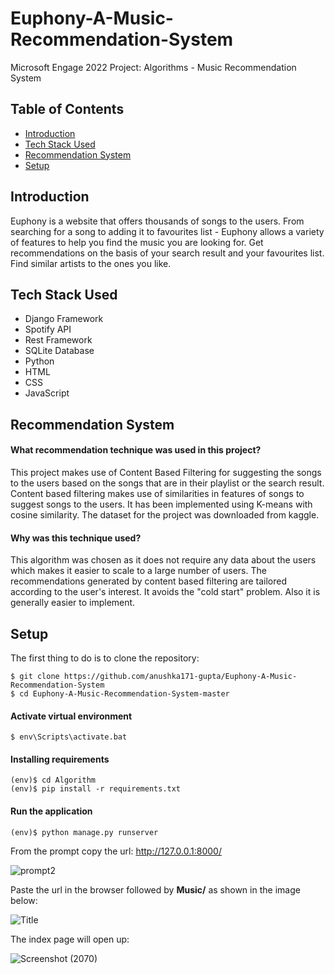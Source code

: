 # Euphony-A-Music-Recommendation-System
Microsoft Engage 2022 Project: Algorithms - Music Recommendation System


## Table of Contents
- [Introduction](#introduction)
- [Tech Stack Used](#tech-stack-used)
- [Recommendation System](#recommendation-system)
- [Setup](#setup)

## Introduction
Euphony is a website that offers thousands of songs to the users. From searching for a song to adding it to favourites list - Euphony allows a variety of features to help you find the music you are looking for. Get recommendations on the basis of your search result and your favourites list. Find similar artists to the ones you like.

## Tech Stack Used
- Django Framework
- Spotify API
- Rest Framework
- SQLite Database
- Python
- HTML
- CSS
- JavaScript

## Recommendation System
#### What recommendation technique was used in this project?
This project makes use of Content Based Filtering for suggesting the songs to the users based on the songs that are in their playlist or the search result. 
Content based filtering makes use of similarities in features of songs to suggest songs to the users. It has been implemented using K-means with cosine similarity. The dataset for the project was downloaded from kaggle.

#### Why was this technique used?
This algorithm was chosen as it does not require any data about the users which makes it easier to scale to a large number of users. The recommendations generated by content based filtering are tailored according to the user's interest. It avoids the "cold start" problem. Also it is generally easier to implement.

## Setup
The first thing to do is to clone the repository:
```
$ git clone https://github.com/anushka171-gupta/Euphony-A-Music-Recommendation-System
$ cd Euphony-A-Music-Recommendation-System-master
```
#### Activate virtual environment
```
$ env\Scripts\activate.bat
```
#### Installing requirements
```
(env)$ cd Algorithm
(env)$ pip install -r requirements.txt
```
#### Run the application
```
(env)$ python manage.py runserver
```
From the prompt copy the url: http://127.0.0.1:8000/

![prompt2](https://user-images.githubusercontent.com/79011361/170816322-c5e60e87-d2bc-4afd-9bb5-a851037ec744.png)


Paste the url in the browser followed by **Music/** as shown in the image below:

![Title](https://user-images.githubusercontent.com/79011361/170816902-2dc154e3-2aed-4bcb-b044-35a74c5cd5be.png)

The index page will open up:

![Screenshot (2070)](https://user-images.githubusercontent.com/79011361/170816984-b36c3475-5ec1-4197-9e79-ec0845213553.png)
